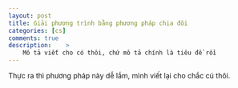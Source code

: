 ```yaml
---
layout: post
title: Giải phương trình bằng phương pháp chia đôi
categories: [cs]
comments: true
description:    >
    Mô tả viết cho có thôi, chứ mô tả chính là tiêu đề rồi
---
```

Thực ra thì phương pháp này dễ lắm, mình viết lại cho chắc cú thôi.